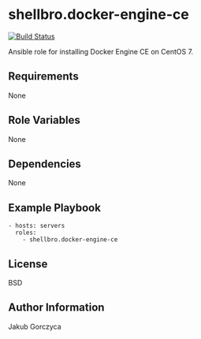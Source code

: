 shellbro.docker-engine-ce
=========================

[![Build Status](https://travis-ci.org/shellbro/ansible-role-docker-engine-ce.svg?branch=master)](https://travis-ci.org/shellbro/ansible-role-docker-engine-ce)

Ansible role for installing Docker Engine CE on CentOS 7.

Requirements
------------

None

Role Variables
--------------

None

Dependencies
------------

None

Example Playbook
----------------

    - hosts: servers
      roles:
        - shellbro.docker-engine-ce

License
-------

BSD

Author Information
------------------

Jakub Gorczyca
